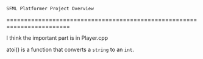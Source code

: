 
    SFML Platformer Project Overview
========================================================================

I think the important part is in Player.cpp

atoi() is a function that converts a `string` to an `int`.